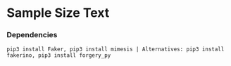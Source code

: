 # Sample Size Text

### Dependencies
    pip3 install Faker, pip3 install mimesis | Alternatives: pip3 install fakerino, pip3 install forgery_py
